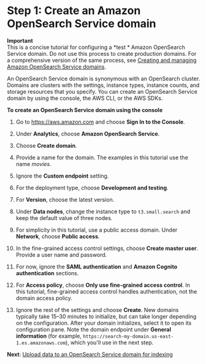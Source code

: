 # Step 1: Create an Amazon OpenSearch Service domain<a name="gsgcreate-domain"></a>

**Important**  
This is a concise tutorial for configuring a *test * Amazon OpenSearch Service domain\. Do not use this process to create production domains\. For a comprehensive version of the same process, see [Creating and managing Amazon OpenSearch Service domains](createupdatedomains.md)\.

An OpenSearch Service domain is synonymous with an OpenSearch cluster\. Domains are clusters with the settings, instance types, instance counts, and storage resources that you specify\. You can create an OpenSearch Service domain by using the console, the AWS CLI, or the AWS SDKs\.

**To create an OpenSearch Service domain using the console**

1. Go to [https://aws\.amazon\.com](https://aws.amazon.com) and choose **Sign In to the Console**\.

1. Under **Analytics**, choose **Amazon OpenSearch Service**\.

1. Choose **Create domain**\.

1. Provide a name for the domain\. The examples in this tutorial use the name *movies*\.

1. Ignore the **Custom endpoint** setting\.

1. For the deployment type, choose **Development and testing**\.

1. For **Version**, choose the latest version\.

1. Under **Data nodes**, change the instance type to `t3.small.search` and keep the default value of three nodes\.

1. For simplicity in this tutorial, use a public access domain\. Under **Network**, choose **Public access**\.

1. In the fine\-grained access control settings, choose **Create master user**\. Provide a user name and password\.

1. For now, ignore the **SAML authentication** and **Amazon Cognito authentication** sections\.

1. For **Access policy**, choose **Only use fine\-grained access control**\. In this tutorial, fine\-grained access control handles authentication, not the domain access policy\.

1. Ignore the rest of the settings and choose **Create**\. New domains typically take 15–30 minutes to initialize, but can take longer depending on the configuration\. After your domain initializes, select it to open its configuration pane\. Note the domain endpoint under **General information** \(for example, `https://search-my-domain.us-east-1.es.amazonaws.com`\), which you'll use in the next step\.

**Next**: [Upload data to an OpenSearch Service domain for indexing](gsgupload-data.md)